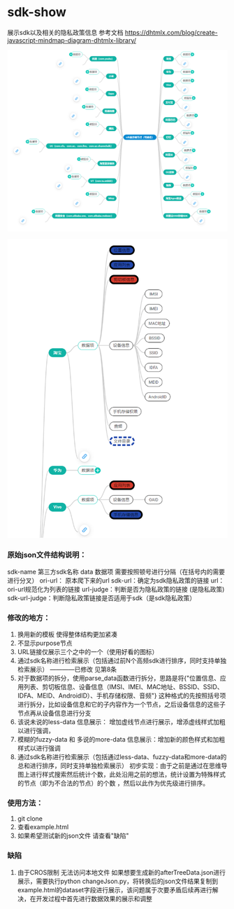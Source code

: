 # sdk-show
展示sdk以及相关的隐私政策信息
参考文档  https://dhtmlx.com/blog/create-javascript-mindmap-diagram-dhtmlx-library/

![alt text](image.png)

![alt text](image-1.png)

### 原始json文件结构说明：
sdk-name 第三方sdk名称
data 数据项 需要按照顿号进行分隔（在括号内的需要进行分叉）
ori-url： 原本爬下来的url
sdk-url：确定为sdk隐私政策的链接
url：ori-url规范化为列表的链接
url-judge：判断是否为隐私政策的链接 (是隐私政策)
sdk-url-judge：判断隐私政策链接是否适用于sdk（是sdk隐私政策）

### 修改的地方：
1. 换用新的模板 使得整体结构更加紧凑
2. 不显示purpose节点
3. URL链接仅展示三个之中的一个（使用好看的图标）
4. 通过sdk名称进行检索展示（包括通过前N个高频sdk进行排序，同时支持单独检索展示） ————已修改 见第8条
5. 对于数据项的拆分，使用parse_data函数进行拆分，思路是将{"位置信息、应用列表、剪切板信息、设备信息（IMSI、IMEI、MAC地址、BSSID、SSID、IDFA、MEID、AndroidID）、手机存储权限、音频"} 这种格式的先按照括号项进行拆分，比如设备信息和它的子内容作为一个节点，之后设备信息的这些子节点再从设备信息进行分支
6. 该说未说的less-data 信息展示： 增加虚线节点进行展示，增添虚线样式加粗以进行强调，
7. 模糊的fuzzy-data 和 多说的more-data 信息展示：增加新的颜色样式和加粗样式以进行强调
8. 通过sdk名称进行检索展示（包括通过less-data、fuzzy-data和more-data的总和进行排序，同时支持单独检索展示） 初步实现：由于之前是通过在思维导图上进行样式搜索然后统计个数，此处沿用之前的想法，统计设置为特殊样式的节点（即为不合法的节点）的个数 ，然后以此作为优先级进行排序。


### 使用方法：
1. git clone 
2. 查看example.html
3. 如果希望测试新的json文件 请查看"缺陷"

### 缺陷
1. 由于CROS限制 无法访问本地文件 如果想要生成新的afterTreeData.json进行展示，需要执行python changeJson.py，将转换后的json文件结果复制到example.html的dataset字段进行展示，该问题属于次要矛盾后续再进行解决，在开发过程中首先进行数据效果的展示和调整
